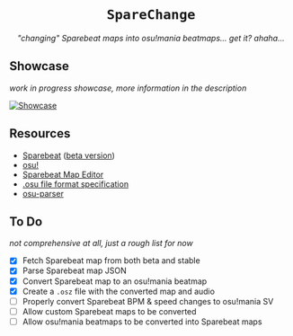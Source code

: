 <div align="center">

# `SpareChange`

_"changing" Sparebeat maps into osu!mania beatmaps... get it? ahaha..._

</div>

## Showcase

_work in progress showcase, more information in the description_

[![Showcase](https://img.youtube.com/vi/YKiFjcXnIJo/maxresdefault.jpg)](https://youtu.be/YKiFjcXnIJo)

## Resources

- [Sparebeat](https://sparebeat.com) ([beta version](https://beta.sparebeat.com))
- [osu!](https://osu.ppy.sh)
- [Sparebeat Map Editor](https://github.com/bo-yakitarako/sparebeat-map-editor)
- [.osu file format specification](<https://osu.ppy.sh/wiki/en/Client/File_formats/osu_(file_format)>)
- [osu-parser](https://github.com/Waffle-osu/osu-parser)

## To Do

_not comprehensive at all, just a rough list for now_

- [x] Fetch Sparebeat map from both beta and stable
- [x] Parse Sparebeat map JSON
- [x] Convert Sparebeat map to an osu!mania beatmap
- [x] Create a `.osz` file with the converted map and audio
- [ ] Properly convert Sparebeat BPM & speed changes to osu!mania SV
- [ ] Allow custom Sparebeat maps to be converted
- [ ] Allow osu!mania beatmaps to be converted into Sparebeat maps
